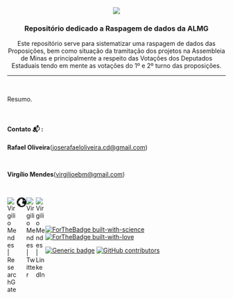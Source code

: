 <p align="center">
  <img align='center' src="https://media.giphy.com/media/l2JdTgYZ7VG4EeBVe/giphy.gif" width="190">
    <h3 align="center"> Repositório dedicado a Raspagem de dados da ALMG  </h3>
    </p>

<p align="center">
  Este repositório serve para sistematizar uma raspagem de dados das Proposições, bem como situação da tramitação dos projetos na Assembleia de Minas e principalmente a respeito das Votações dos Deputados Estaduais tendo em mente as votações do 1º e 2º turno das proposições.
    <br />
    </p>
</p>




<!-- TABLE OF CONTENTS -->


******

<br />


Resumo.

<br />

#### Contato :mailbox_with_mail: :

**Rafael Oliveira**([joserafaeloliveira.cd@gmail.com](mailto:joserafaeloliveira.cd@gmail.com))

<br />

**Virgílio Mendes**([virgilioebm@gmail.com](mailto:virgilioebm@gmail.com))

<br />

[<img align="left" alt="Virgilio Mendes | ResearchGate" width="22px" src="https://cdn.jsdelivr.net/npm/simple-icons@v3/icons/researchgate.svg" />][researchgate2]
[<img align="left" alt="virgiliomendes.github.io" width="22px" src="https://raw.githubusercontent.com/iconic/open-iconic/master/svg/globe.svg" />][website2]
[<img align="left" alt="Virgilio Mendes | Twitter" width="22px" src="https://cdn.jsdelivr.net/npm/simple-icons@v3/icons/twitter.svg" />][twitter2]
[<img align="left" alt="Virgilio Mendes | LinkedIn" width="22px" src="https://cdn.jsdelivr.net/npm/simple-icons@v3/icons/linkedin.svg" />][linkedin2]


<br />
<br />
<br />


[![ForTheBadge built-with-science](http://ForTheBadge.com/images/badges/built-with-science.svg)](https://GitHub.com/Naereen/)
[![ForTheBadge built-with-love](http://ForTheBadge.com/images/badges/built-with-love.svg)](https://GitHub.com/Naereen/)

[researchgate2]: https://www.researchgate.net/profile/Virgilio_Mendes3
[website2]: https://virgiliomendes.github.io
[twitter2]: https://twitter.com/Mendes_txt
[linkedin2]: https://www.linkedin.com/in/virgiliomendes/



[![Generic badge](https://img.shields.io/badge/Updated-Yes-<GREEN>.svg)](https://shields.io/)
[![GitHub contributors](https://img.shields.io/github/contributors/Naereen/StrapDown.js.svg)](https://GitHub.com/Naereen/StrapDown.js/graphs/contributors/)
